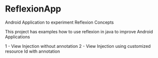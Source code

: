 # ReflexionApp
Android Application to experiment Reflexion Concepts

This project has examples how to use reflexion in java to improve Android Applications

1 - View Injection without annotation
2 - View Injection using customized resource Id with annotation
